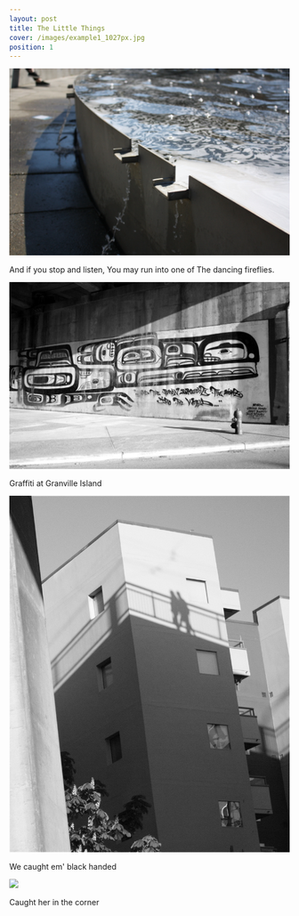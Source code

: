 ```yaml
---
layout: post
title: The Little Things
cover: /images/example1_1027px.jpg
position: 1
---
```



<div class="photo">
  <img src="/images/example1_1027px.jpg"/>
  <p>And if you stop and listen,
You may run into one of
The dancing fireflies.</p>
</div>

<div class="photo">
  <img src="/images/graffiti_1027px.jpg"/>
  <p>Graffiti at Granville Island</p>
</div>

<div class="photo">
  <div class="left">
    <img src="/images/blackhanded_1027px.jpg"/>
    <p>We caught em' black handed</p>
  </div>
</div>

  <div class="photo">
    <div class="right">
      <img src="/images/lit5.jpg"/>
      <p>Caught her in the corner</p>
    </div>
  </div>
